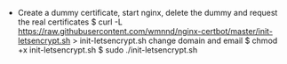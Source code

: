 * Create a dummy certificate, start nginx, delete the dummy and request the real certificates
$ curl -L https://raw.githubusercontent.com/wmnnd/nginx-certbot/master/init-letsencrypt.sh > init-letsencrypt.sh
change domain and email
$ chmod +x init-letsencrypt.sh
$ sudo ./init-letsencrypt.sh

